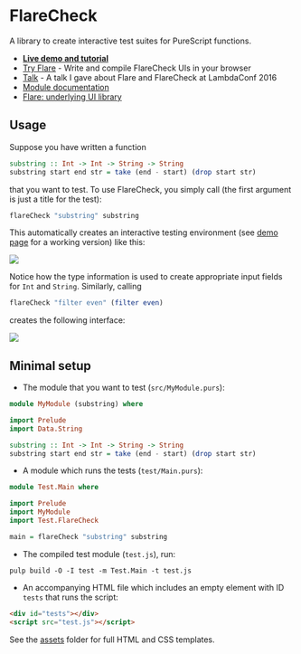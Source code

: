 # FlareCheck

A library to create interactive test suites for PureScript functions.

- **[Live demo and tutorial](http://sharkdp.github.io/purescript-flarecheck/)**
- [Try Flare](http://try.purescript.org/?backend=flare) - Write and compile FlareCheck UIs in your browser
- [Talk](https://www.youtube.com/watch?v=iTSosG7vUyI) - A talk I gave about Flare and FlareCheck at LambdaConf 2016
- [Module documentation](http://pursuit.purescript.org/packages/purescript-flarecheck/)
- [Flare: underlying UI library](https://github.com/sharkdp/purescript-flare)

## Usage

Suppose you have written a function
``` purs
substring :: Int -> Int -> String -> String
substring start end str = take (end - start) (drop start str)
```
that you want to test. To use FlareCheck, you simply call (the first argument is just a title for the test):
``` purs
flareCheck "substring" substring
```
This automatically creates an interactive testing environment (see [demo page](http://sharkdp.github.io/purescript-flarecheck/) for a working version) like this:

[![](http://i.imgur.com/AxnoA5j.png)](http://sharkdp.github.io/purescript-flarecheck/)

Notice how the type information is used to create appropriate input fields for `Int` and `String`. Similarly, calling
```purs
flareCheck "filter even" (filter even)
```
creates the following interface:

[![](http://i.imgur.com/KDg8KfD.png)](http://sharkdp.github.io/purescript-flarecheck/)

## Minimal setup

- The module that you want to test (`src/MyModule.purs`):
``` purs
module MyModule (substring) where

import Prelude
import Data.String

substring :: Int -> Int -> String -> String
substring start end str = take (end - start) (drop start str)
```
- A module which runs the tests (`test/Main.purs`):
``` purs
module Test.Main where

import Prelude
import MyModule
import Test.FlareCheck

main = flareCheck "substring" substring
```
- The compiled test module (`test.js`), run:
```
pulp build -O -I test -m Test.Main -t test.js
```
- An accompanying HTML file which includes an empty element with ID `tests` that runs the script:
``` HTML
<div id="tests"></div>
<script src="test.js"></script>
```
See the [assets](assets) folder for full HTML and CSS templates.
